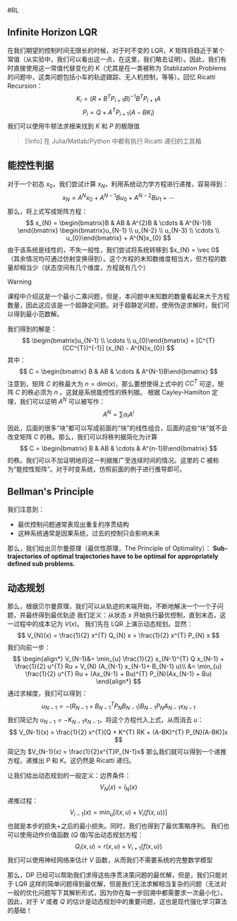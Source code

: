 #RL 

## Infinite Horizon LQR
在我们期望的控制时间无限长的时候，对于时不变的 LQR，$K$ 矩阵将趋近于某个常值（从实验中，我们可以看出这一点，在这里，我们略去证明）。因此，我们有时直接使用这一常值代替变化的 $K$（尤其是在一类被称为 Stablization Problems 的问题中，这类问题包括小车的轨迹跟踪、无人机控制，等等）。回忆 Ricatti Recursion：
$$
K_{i} = (R + B^{T}P_{i+1} B)^{-1} B^{T} P_{i+1} A
$$
$$
P_{i} = Q + A^{T} P_{i+1} (A - BK_{i})
$$
我们可以使用牛顿法求根来找到 $K$ 和 $P$ 的极限值
>[!info]
>在 Julia/Matlab/Python 中都有执行 Ricatti 递归的工具箱
>

## 能控性判据
对于一个初态 $x_{0}$，我们尝试计算 $x_{N}$，利用系统动力学方程进行递推，容易得到：
$$
x_{N} = A^{N}x_{0}+ A^{N-1} B u_{0} + A^{N-2} Bu_{1} + \cdots 
$$
那么，将上式写成矩阵方程：
$$
x_{N} = \begin{bmatrix}B & AB & A^{2}B  & \cdots  & A^{N-1}B \end{bmatrix} \begin{bmatrix}u_{N-1} \\  u_{N-2} \\ u_{N-3} \\ \cdots  \\ u_{0}\end{bmatrix} + A^{N}x_{0}
$$
由于该系统是线性的，不失一般性，我们尝试将系统转移到 $x_{N} = \vec 0$（其余情况均可通过仿射变换得到）。这个方程的未知数维度相当大，但方程的数量却相当少（状态空间有几个维度，方程就有几个）
>[!warning]
>课程中介绍这是一个最小二乘问题，但是，本问题中未知数的数量看起来大于方程数量，因此这应该是一个超静定问题。对于超静定问题，使用伪逆求解时，我们可以得到最小范数解。

我们得到的解是：
$$
\begin{bmatrix}u_{N-1}  \\ \cdots  \\ u_{0}\end{bmatrix} = [C^{T}(CC^{T})^{-1}] (x_{N} - A^{N}x_{0})
$$
其中：
$$
C = \begin{bmatrix} B & AB & \cdots & A^{N-1}B\end{bmatrix}
$$
注意到，矩阵 $C$ 的秩最大为 $n = \mathrm{dim}(x)$，那么要想使得上式中的 $CC^T$ 可逆，矩阵 $C$ 的秩必须为 $n$ 。这就是系统能控性的秩判据。
根据 Cayley-Hamilton 定理，我们可以证明 $A^{N}$ 可以被写作：
$$
A^{N} = \sum \alpha_{i} A^{i}
$$
因此，后面的很多“块”都可以写成前面的“块”的线性组合，后面的这些“块”就不会改变矩阵 $C$ 的秩。那么，我们可以将秩判据简化为计算
$$
C = \begin{bmatrix} B & AB & \cdots & A^{n-1}B\end{bmatrix}
$$
的秩。我们可以不加证明地将这一判据推广至连续时间的情况。这里的 $C$ 被称为“能控性矩阵”。对于时变系统，仿照前面的例子进行推导即可。

## Bellman's Principle
我们注意到：
- 最优控制问题通常表现出重复的序贯结构
- 这种系统通常是因果系统，过去的控制只会影响未来

那么，我们给出贝尔曼原理（最优性原理，The Principle of Optimality）：
**Sub-trajectories of optimal trajectories have to be optimal for appropriately defined sub problems.**

## 动态规划
那么，根据贝尔曼原理，我们可以从轨迹的末端开始，不断地解决一个一个子问题，并最终得到最优轨迹
我们定义：从状态 $x$ 开始执行最优控制，直到末态，这一过程中的成本记为 $V(x)$。
我们先在 LQR 上演示动态规划。显然：
$$
V_{N}(x) = \frac{1}{2} x^{T} Q_{N} x  = \frac{1}{2} x^{T} P_{N} x
$$
我们向前一步：
$$
\begin{align*}
V_{N-1}&= \min_{u} \frac{1}{2} x_{N-1}^{T} Q x_{N-1} + \frac{1}{2} u^{T} Ru + V_{N} (A_{N-1} x_{N-1}+ B_{N-1} u)\\
&=  \min_{u} \frac{1}{2} u^{T} Ru + (Ax_{N-1} + Bu)^{T} P_{N}(Ax_{N-1} + Bu)
\end{align*}
$$
通过求梯度，我们可以得到：
$$
u_{N-1} = - (R_{N-1} +B_{N-1}^{T} P_{N} B_{N-1}) B_{N-1} P_{N}A_{N-1}x_{N-1}
$$
我们简记为 $u_{N-1} = - K_{N-1} x_{N-1}$，将这个方程代入上式，从而消去 $u$：
$$
V_{N-1}(x) = \frac{1}{2} x^{T}[Q + K^{T} RK + (A-BK)^{T} P_{N}(A-BK)]x
$$
简记为 $V_{N-1}(x) = \frac{1}{2}x^{T}P_{N-1}x$
那么我们就可以得到一个递推方程，递推出 $P$ 和 $K$。这仍然是 Ricatti 递归。

让我们给出动态规划的一般定义：边界条件：
$$
V_{N}(x) = l_{N}(x)
$$
递推过程：
$$
V_{i-1} (x) = \min_{u}[l(x,u) + V_{i} (f(x,u))]
$$
也就是本步的损失+之后的最小损失。同时，我们也得到了最优策略序列。
我们也可以使用动作价值函数 ($Q$ 值)写出动态规划方程：
$$
Q_{i}(x,u) = r(x,u) + V_{i+1}(f(x,u))
$$
我们可以使用神经网络来估计 $V$ 函数，从而我们不需要系统的完整数学模型

那么，DP 已经可以帮助我们求得这些序贯决策问题的最优解，但是，我们只能对于 LQR 这样的简单问题得到最优解，但是我们无法求解相当复杂的问题（无法对一般的优化问题写下其解析形式，因为你在每一步回溯中都需要求一次最小化）。因此，对于 $V$ 或者 $Q$ 的估计是动态规划中的重要问题，这也是现代强化学习算法的基础！


